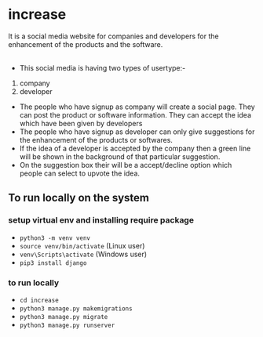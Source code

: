 # increase
It is a social media website for companies and developers for the enhancement of the products and the software.<br><br>
- This social media is having two types of usertype:-<br>
1. company
2. developer

- The people who have signup as company will create a social page. They can post the product or software information. They can accept the idea which have been given by developers
- The people who have signup as developer can only give suggestions for the enhancement of the products or softwares.
- If the idea of a developer is accepted by the company then a green line will be shown in the background of that particular suggestion.
- On the suggestion box their will be a accept/decline option which people can select to upvote the idea.

## To run locally on the system
### setup virtual env and installing require package
- `python3 -m venv venv`
- `source venv/bin/activate` (Linux user)
- `venv\Scripts\activate` (Windows user)
- `pip3 install django`

### to run locally
- `cd increase`
- `python3 manage.py makemigrations`
- `python3 manage.py migrate`
- `python3 manage.py runserver`
